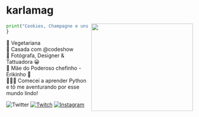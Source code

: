 # karlamag


<img align="right" width="274" height="237" src="https://media.giphy.com/media/1ngQorBCDcUFy/giphy.gif">

```python
print("Cookies, Champagne e uns codiguis em Python! :)") 
}
```
🥑 Vegetariana   
💍 Casada com @codeshow    
📸 Fotógrafa, Designer & Tattuadora 😀    
👶 Mãe do Poderoso chefinho - Erikinho 💓  
👩🏼‍💻 Comecei a aprender Python e tô me aventurando por esse mundo lindo!  

![Twitter](https://img.shields.io/twitter/follow/karlamagueta?label=Follow&style=social) 
[![Twitch](https://img.shields.io/badge/%F0%9F%A6%84-Twitch-blueviolet)](https://www.twitch.tv/karlamag) 
[![Instagram](https://img.shields.io/badge/%F0%9F%A6%84-Instagram-ff69b4)](https://www.instagram.com/karlamagueta/)  




